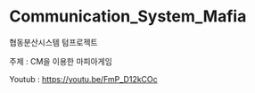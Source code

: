 # Communication_System_Mafia
협동분산시스템 텀프로젝트

주제 : CM을 이용한 마피아게임

Youtub : https://youtu.be/FmP_D12kCOc
